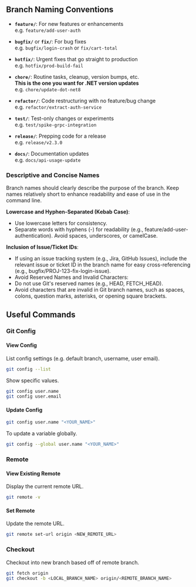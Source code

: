 ## Branch Naming Conventions

- **`feature/`**: For new features or enhancements  
    e.g. `feature/add-user-auth`
    
- **`bugfix/`** or **`fix/`**: For bug fixes  
    e.g. `bugfix/login-crash` or `fix/cart-total`
    
- **`hotfix/`**: Urgent fixes that go straight to production  
    e.g. `hotfix/prod-build-fail`
    
- **`chore/`**: Routine tasks, cleanup, version bumps, etc.  
    **This is the one you want for .NET version updates**  
    e.g. `chore/update-dot-net8`
    
- **`refactor/`**: Code restructuring with no feature/bug change  
    e.g. `refactor/extract-auth-service`
    
- **`test/`**: Test-only changes or experiments  
    e.g. `test/spike-grpc-integration`
    
- **`release/`**: Prepping code for a release  
    e.g. `release/v2.3.0`
    
- **`docs/`**: Documentation updates  
    e.g. `docs/api-usage-update`

### Descriptive and Concise Names

Branch names should clearly describe the purpose of the branch. Keep names relatively short to enhance readability and ease of use in the command line.

**Lowercase and Hyphen-Separated (Kebab Case)**:
- Use lowercase letters for consistency.
- Separate words with hyphens (-) for readability (e.g., feature/add-user-authentication). Avoid spaces, underscores, or camelCase.

**Inclusion of Issue/Ticket IDs**:
- If using an issue tracking system (e.g., Jira, GitHub Issues), include the relevant issue or ticket ID in the branch name for easy cross-referencing (e.g., bugfix/PROJ-123-fix-login-issue).
- Avoid Reserved Names and Invalid Characters:
- Do not use Git's reserved names (e.g., HEAD, FETCH_HEAD).
- Avoid characters that are invalid in Git branch names, such as spaces, colons, question marks, asterisks, or opening square brackets.

## Useful Commands
### Git Config
#### View Config

List config settings (e.g. default branch, username, user email).
```bash
git config --list
```

Show specific values.
```bash
git config user.name
git config user.email
```

#### Update Config

```bash
git config user.name "<YOUR_NAME>"
```

To update a variable globally.
```bash
git config --global user.name "<YOUR_NAME>"
```

### Remote
#### View Existing Remote

Display the current remote URL.
```bash
git remote -v
```

#### Set Remote

Update the remote URL.
```bash
git remote set-url origin <NEW_REMOTE_URL>
```

### Checkout

Checkout into new branch based off of remote branch.
```bash
git fetch origin
git checkout -b <LOCAL_BRANCH_NAME> origin/<REMOTE_BRANCH_NAME>
```
